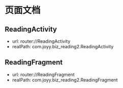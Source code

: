 # 页面文档

## ReadingActivity 
- url: router://ReadingActivity 
- realPath: com.joyy.biz_reading2.ReadingActivity 

## ReadingFragment 
- url: router://ReadingFragment 
- realPath: com.joyy.biz_reading2.ReadingFragment 

